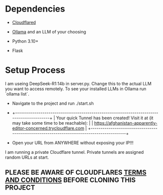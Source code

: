 <h1>Dependencies</h1>

- [Cloudflared](https://developers.cloudflare.com/cloudflare-one/connections/connect-networks/downloads/)

- [Ollama](https://ollama.com/download) and an LLM of your choosing
 
- Python 3.10+
 
- Flask

<h1>Setup Process</h1>
I am useing DeepSeek-R1:14b in server.py. Change this to the actual LLM you want to access remotely. To see your installed LLMs in Ollama run `ollama list`.

 - Navigate to the project and run ./start.sh

 -
    +--------------------------------------------------------------------------------------------+
    |  Your quick Tunnel has been created! Visit it at (it may take some time to be reachable):  |
    |  https://afghanistan-apparently-editor-concerned.trycloudflare.com                         |
    +--------------------------------------------------------------------------------------------+

 - Open your URL from ANYWHERE without exposing your IP!!!

I am running a private Cloudflare tunnel. Private tunnels are assigned random URLs at start.

<h2>PLEASE BE AWARE OF CLOUDFLARES <a href="https://www.cloudflare.com/website-terms/#:~:text=You%20may%20not%20use%20the,any%20Websites%20or%20Online%20Services">TERMS AND CONDITIONS</a> BEFORE CLONING THIS PROJECT</h2>
